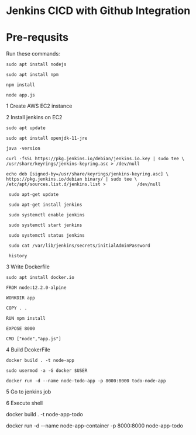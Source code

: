 # Jenkins CICD with Github Integration

# Pre-requsits

Run these commands:

  `sudo apt install nodejs`

  `sudo apt install npm`

  `npm install`

  `node app.js`

1 Create AWS EC2 instance

2 Install jenkins on EC2
    
    sudo apt update
    
    sudo apt install openjdk-11-jre

    java -version

    curl -fsSL https://pkg.jenkins.io/debian/jenkins.io.key | sudo tee \   /usr/share/keyrings/jenkins-keyring.asc > /dev/null 
    
    echo deb [signed-by=/usr/share/keyrings/jenkins-keyring.asc] \   https://pkg.jenkins.io/debian binary/ | sudo tee \   /etc/apt/sources.list.d/jenkins.list >            /dev/null

     sudo apt-get update 
    
     sudo apt-get install jenkins
     
     sudo systemctl enable jenkins

     sudo systemctl start jenkins

     sudo systemctl status jenkins

     sudo cat /var/lib/jenkins/secrets/initialAdminPassword

     history

3 Write Dockerfile

    sudo apt install docker.io

    FROM node:12.2.0-alpine

    WORKDIR app

    COPY . .

    RUN npm install

    EXPOSE 8000

    CMD ["node","app.js"]

4 Build DcokerFile

    docker build . -t node-app

    sudo usermod -a -G docker $USER

    docker run -d --name node-todo-app -p 8000:8000 todo-node-app

5 Go to jenkins job

6 Execute shell 

docker build . -t node-app-todo

docker run -d --name node-app-container -p 8000:8000 node-app-todo



